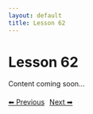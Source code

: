 ```yaml
---
layout: default
title: Lesson 62
---
```


# Lesson 62

Content coming soon...

<div style="margin-top: 20px;">
<a href="/docs/Advanced/Lessons/lesson_61.md" style="margin-right: 10px;">⬅ Previous</a><a href="/docs/Advanced/Lessons/lesson_63.md">Next ➡</a>
</div>
